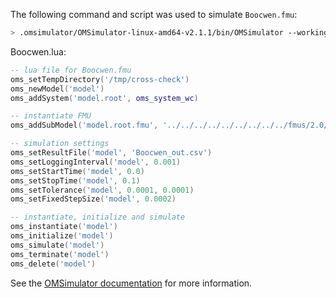 The following command and script was used to simulate `Boocwen.fmu`:
```bash
> .omsimulator/OMSimulator-linux-amd64-v2.1.1/bin/OMSimulator --workingDir=results/2.0/cs/linux64/OMSimulator/v2.1.1/solidThinking_Activate/2020/Boocwen --stripRoot=true --skipCSVHeader=true --addParametersToCSV=true --suppressPath=true --timeout=60 Boocwen.lua
```

Boocwen.lua:
```lua
-- lua file for Boocwen.fmu
oms_setTempDirectory('/tmp/cross-check')
oms_newModel('model')
oms_addSystem('model.root', oms_system_wc)

-- instantiate FMU
oms_addSubModel('model.root.fmu', '../../../../../../../../../fmus/2.0/cs/linux64/solidThinking_Activate/2020/Boocwen/Boocwen.fmu')

-- simulation settings
oms_setResultFile('model', 'Boocwen_out.csv')
oms_setLoggingInterval('model', 0.001)
oms_setStartTime('model', 0.0)
oms_setStopTime('model', 0.1)
oms_setTolerance('model', 0.0001, 0.0001)
oms_setFixedStepSize('model', 0.0002)

-- instantiate, initialize and simulate
oms_instantiate('model')
oms_initialize('model')
oms_simulate('model')
oms_terminate('model')
oms_delete('model')
```
See the [OMSimulator documentation](https://openmodelica.org/doc/OMSimulator/master/html/index.html) for more information.

